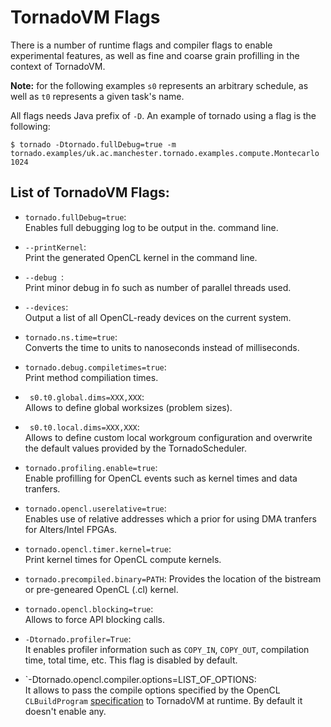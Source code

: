 # TornadoVM Flags


There is a number of runtime flags and compiler flags to enable experimental features, as well as fine and coarse grain profilling in the context of TornadoVM.


**Note:** for the following examples ```s0``` represents an arbitrary schedule, as well as ```t0``` represents a given task's name.   


All flags needs Java prefix of ```-D```. An example of tornado using a flag is the following:  


```$ tornado -Dtornado.fullDebug=true -m tornado.examples/uk.ac.manchester.tornado.examples.compute.Montecarlo 1024```  


## List of TornadoVM Flags:

* ``` tornado.fullDebug=true ```:  
Enables full debugging log to be output in the. command line.  

* `` --printKernel ``:  
Print the generated OpenCL kernel in the command line.

* ```--debug ```:  
Print minor debug in fo such as number of parallel threads used.

* ```--devices```:  
Output a list of all OpenCL-ready devices on the current system.

* ``` tornado.ns.time=true ```:  
 Converts the time to units to nanoseconds instead of milliseconds. 
  
* ``` tornado.debug.compiletimes=true ```:  
Print method compiliation times.

* ``` s0.t0.global.dims=XXX,XXX```:  
Allows to define global worksizes (problem sizes).

* ``` s0.t0.local.dims=XXX,XXX```:  
Allows to define custom local workgroum configuration and overwrite the default values provided by the TornadoScheduler.  

* ``` tornado.profiling.enable=true ```:  
Enable profilling for OpenCL events such as kernel times and data tranfers. 
 
* ``` tornado.opencl.userelative=true ```:  
Enables use of relative addresses which a prior for using DMA tranfers for Alters/Intel FPGAs. 
 
* ``` tornado.opencl.timer.kernel=true ```:  
Print kernel times for OpenCL compute kernels.

* ```tornado.precompiled.binary=PATH```:
 Provides the location of the bistream or pre-geneared OpenCL (.cl) kernel. 
 
* ```tornado.opencl.blocking=true```:  
Allows to force API blocking calls. 

* `-Dtornado.profiler=True`:  
It enables profiler information such as `COPY_IN`, `COPY_OUT`, compilation time, total time, etc. This flag is disabled by default.

* `-Dtornado.opencl.compiler.options=LIST_OF_OPTIONS:  
It allows to pass the compile options specified by the OpenCL ``CLBuildProgram`` [specification](https://www.khronos.org/registry/OpenCL/sdk/1.0/docs/man/xhtml/clBuildProgram.html) to TornadoVM at runtime. By default it doesn't enable any. 

